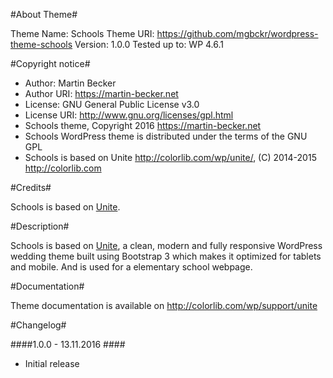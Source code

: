 #About Theme#

Theme Name: Schools
Theme URI: https://github.com/mgbckr/wordpress-theme-schools
Version: 1.0.0
Tested up to: WP 4.6.1

#Copyright notice#

* Author: Martin Becker
* Author URI: https://martin-becker.net
* License: GNU General Public License v3.0
* License URI: http://www.gnu.org/licenses/gpl.html
* Schools theme, Copyright 2016 https://martin-becker.net
* Schools WordPress theme is distributed under the terms of the GNU GPL
* Schools is based on Unite http://colorlib.com/wp/unite/, (C) 2014-2015 http://colorlib.com

#Credits#

Schools is based on [Unite](http://colorlib.com/wp/unite/).

#Description#

Schools is based on [Unite](http://colorlib.com/wp/unite/), a clean, modern and fully responsive WordPress wedding theme built using Bootstrap 3 which makes it optimized for tablets and mobile. And is used for a elementary school webpage. 

#Documentation#

Theme documentation is available on http://colorlib.com/wp/support/unite

#Changelog#

####1.0.0 - 13.11.2016 ####
* Initial release
